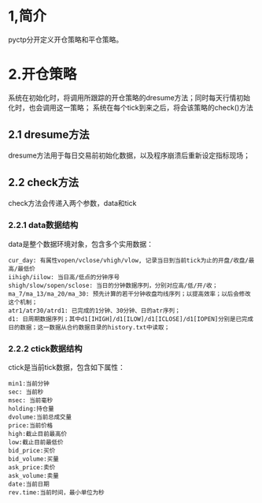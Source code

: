 # 1,简介 #
pyctp分开定义开仓策略和平仓策略。


# 2.开仓策略 #
系统在初始化时，将调用所跟踪的开仓策略的dresume方法；同时每天行情初始化时，也会调用这一策略；
系统在每个tick到来之后，将会该策略的check()方法

## 2.1 dresume方法 ##
dresume方法用于每日交易前初始化数据，以及程序崩溃后重新设定指标现场；

## 2.2 check方法 ##
check方法会传递入两个参数，data和tick

### 2.2.1 data数据结构 ###
data是整个数据环境对象，包含多个实用数据：
```
cur_day: 有属性vopen/vclose/vhigh/vlow, 记录当日到当前tick为止的开盘/收盘/最高/最低价
iihigh/iilow: 当日高/低点的分钟序号
shigh/slow/sopen/sclose: 当日的分钟数据序列，分别对应高/低/开/收；
ma_7/ma_13/ma_20/ma_30: 预先计算的若干分钟收盘均线序列；以提高效率；以后会修改这个机制；
atr1/atr30/atrd1: 已完成的1分钟、30分钟、日的atr序列；
d1: 日周期数据序列；其中d1[IHIGH]/d1[ILOW]/d1[ICLOSE]/d1[IOPEN]分别是已完成日的数据；这一数据从合约数据目录的history.txt中读取；

```

### 2.2.2 ctick数据结构 ###
ctick是当前tick数据，包含如下属性：
```
min1:当前分钟
sec: 当前秒
msec: 当前毫秒
holding:持仓量
dvolume:当前总成交量
price:当前价格
high:截止目前最高价
low:截止目前最低价
bid_price:买价
bid_volume:买量
ask_price:卖价
ask_volume:卖量
date:当前日期
rev.time:当前时间，最小单位为秒
```